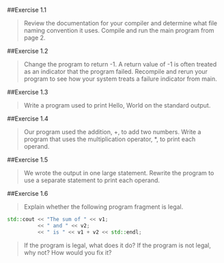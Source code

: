 ##Exercise 1.1 

> Review the documentation for your compiler and determine what file naming convention it uses. Compile and run the main program from page 2.

##Exercise 1.2 

> Change the program to return -1. A return value of -1 is often treated as an indicator that the program failed. Recompile and rerun your program to see how your system treats a failure indicator from main.

##Exercise 1.3

> Write a program used to print Hello, World on the standard output.

##Exercise 1.4

> Our program used the addition, +, to add two numbers. Write a program that uses the multiplication operator, *, to print each operand.

##Exercise 1.5

> We wrote the output in one large statement. Rewrite the program to use a separate statement to print each operand.

##Exercise 1.6

> Explain whether the following program fragment is legal.

```cpp
std::cout << "The sum of " << v1;
          << " and " << v2;
          << " is " << v1 + v2 << std::endl;
```
> If the program is legal, what does it do? If the program is not legal, why not? How would you fix it?

